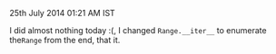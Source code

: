 25th July 2014 01:21 AM IST

I did almost nothing today :(, I changed `Range.__iter__` to enumerate
the`Range` from the end, that it.
